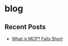 # blog


<!--RECENTS_START -->
## Recent Posts

- [What is MCP? Falls Short](blog/blog/timely/Please_Make_it_Stop_-_Where_MCP_Falls_Short.md)
<!--RECENTS_END -->

